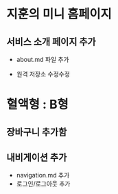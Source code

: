 # 지훈의 미니 홈페이지

## 서비스 소개 페이지 추가
- about.md 파일 추가

- 원격 저장소 수정수정
# 혈액형 : B형

## 장바구니 추가함
## 내비게이션 추가
- navigation.md 추가
- 로그인/로그아웃 추가
